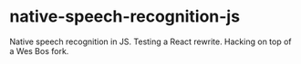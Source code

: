 # native-speech-recognition-js
Native speech recognition in JS. Testing a React rewrite. Hacking on top of a Wes Bos fork.
